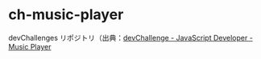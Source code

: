 # ch-music-player
devChallenges リポジトリ（出典：[devChallenge - JavaScript Developer - Music Player](https://devchallenges.io/challenge/music-player)
